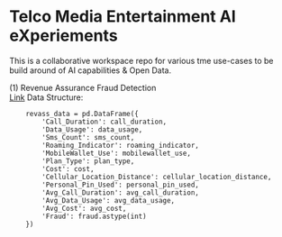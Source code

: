 # Telco Media Entertainment AI eXperiements
This is a collaborative workspace repo for various tme use-cases to be build around of AI capabilities & Open Data.<br>

(1) Revenue Assurance Fraud Detection<br> [Link](https://github.com/fenar/tme-aix/tree/main/revenueassurance)
Data Structure: <br>

```
    revass_data = pd.DataFrame({
        'Call_Duration': call_duration,
        'Data_Usage': data_usage,
        'Sms_Count': sms_count,
        'Roaming_Indicator': roaming_indicator,
        'MobileWallet_Use': mobilewallet_use,
        'Plan_Type': plan_type,
        'Cost': cost,
        'Cellular_Location_Distance': cellular_location_distance,
        'Personal_Pin_Used': personal_pin_used,
        'Avg_Call_Duration': avg_call_duration,
        'Avg_Data_Usage': avg_data_usage,
        'Avg_Cost': avg_cost,
        'Fraud': fraud.astype(int)
    })
```
